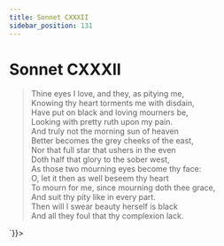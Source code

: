 ```yaml
---
title: Sonnet CXXXII
sidebar_position: 131
---
```

<div dangerouslySetInnerHTML={{__html: `<div><HTML><HEAD><TITLE>Sonnet CXXXII</TITLE></HEAD>
<BODY><H1>Sonnet CXXXII</H1>

<BLOCKQUOTE>Thine eyes I love, and they, as pitying me,<BR>
Knowing thy heart torments me with disdain,<BR>
Have put on black and loving mourners be,<BR>
Looking with pretty ruth upon my pain.<BR>
And truly not the morning sun of heaven<BR>
Better becomes the grey cheeks of the east,<BR>
Nor that full star that ushers in the even<BR>
Doth half that glory to the sober west,<BR>
As those two mourning eyes become thy face:<BR>
O, let it then as well beseem thy heart<BR>
To mourn for me, since mourning doth thee grace,<BR>
And suit thy pity like in every part.<BR>
  Then will I swear beauty herself is black<BR>
  And all they foul that thy complexion lack.<BR>
</BLOCKQUOTE>

</BODY></HTML>
</div>`}}></div>